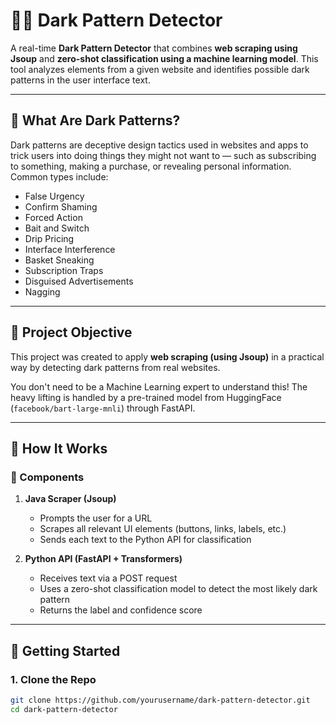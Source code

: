 # 🕵️‍♂️ Dark Pattern Detector

A real-time **Dark Pattern Detector** that combines **web scraping using Jsoup** and **zero-shot classification using a machine learning model**. This tool analyzes elements from a given website and identifies possible dark patterns in the user interface text.

---

## 📌 What Are Dark Patterns?

Dark patterns are deceptive design tactics used in websites and apps to trick users into doing things they might not want to — such as subscribing to something, making a purchase, or revealing personal information. Common types include:

- False Urgency  
- Confirm Shaming  
- Forced Action  
- Bait and Switch  
- Drip Pricing  
- Interface Interference  
- Basket Sneaking  
- Subscription Traps  
- Disguised Advertisements  
- Nagging  

---

## 🎯 Project Objective

This project was created to apply **web scraping (using Jsoup)** in a practical way by detecting dark patterns from real websites.

You don't need to be a Machine Learning expert to understand this! The heavy lifting is handled by a pre-trained model from HuggingFace (`facebook/bart-large-mnli`) through FastAPI.

---

## 🧩 How It Works

### 🔧 Components

1. **Java Scraper (Jsoup)**  
   - Prompts the user for a URL  
   - Scrapes all relevant UI elements (buttons, links, labels, etc.)  
   - Sends each text to the Python API for classification  

2. **Python API (FastAPI + Transformers)**  
   - Receives text via a POST request  
   - Uses a zero-shot classification model to detect the most likely dark pattern  
   - Returns the label and confidence score  

---

## 🚀 Getting Started

### 1. Clone the Repo

```bash
git clone https://github.com/yourusername/dark-pattern-detector.git
cd dark-pattern-detector
